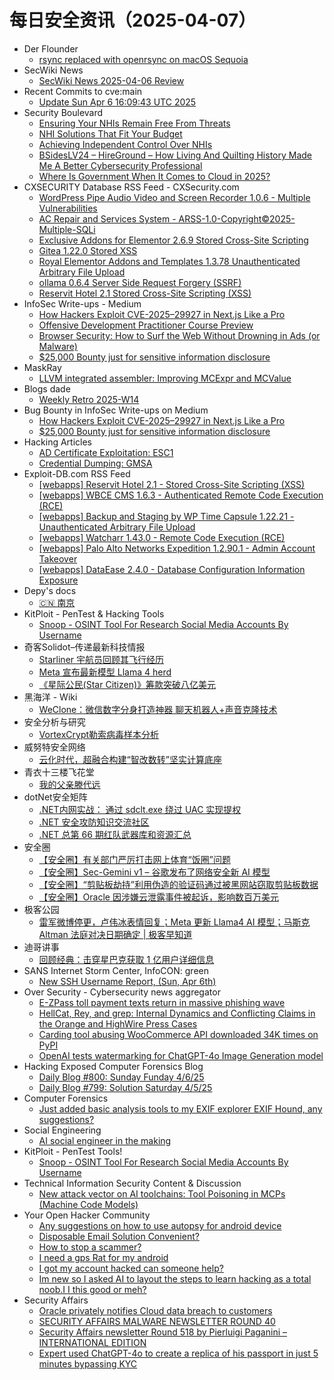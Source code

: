 # 每日安全资讯（2025-04-07）

- Der Flounder
  - [rsync replaced with openrsync on macOS Sequoia](https://derflounder.wordpress.com/2025/04/06/rsync-replaced-with-openrsync-on-macos-sequoia/)
- SecWiki News
  - [SecWiki News 2025-04-06 Review](http://www.sec-wiki.com/?2025-04-06)
- Recent Commits to cve:main
  - [Update Sun Apr  6 16:09:43 UTC 2025](https://github.com/trickest/cve/commit/5e7eb02deeecd13e506f97e860ebb921fd70110e)
- Security Boulevard
  - [Ensuring Your NHIs Remain Free From Threats](https://securityboulevard.com/2025/04/ensuring-your-nhis-remain-free-from-threats/?utm_source=rss&utm_medium=rss&utm_campaign=ensuring-your-nhis-remain-free-from-threats)
  - [NHI Solutions That Fit Your Budget](https://securityboulevard.com/2025/04/nhi-solutions-that-fit-your-budget/?utm_source=rss&utm_medium=rss&utm_campaign=nhi-solutions-that-fit-your-budget)
  - [Achieving Independent Control Over NHIs](https://securityboulevard.com/2025/04/achieving-independent-control-over-nhis/?utm_source=rss&utm_medium=rss&utm_campaign=achieving-independent-control-over-nhis)
  - [BSidesLV24 –  HireGround – How Living And Quilting History Made Me A Better Cybersecurity Professional](https://securityboulevard.com/2025/04/bsideslv24-hireground-how-living-and-quilting-history-made-me-a-better-cybersecurity-professional/?utm_source=rss&utm_medium=rss&utm_campaign=bsideslv24-hireground-how-living-and-quilting-history-made-me-a-better-cybersecurity-professional)
  - [Where Is Government When It Comes to Cloud in 2025?](https://securityboulevard.com/2025/04/where-is-government-when-it-comes-to-cloud-in-2025/?utm_source=rss&utm_medium=rss&utm_campaign=where-is-government-when-it-comes-to-cloud-in-2025)
- CXSECURITY Database RSS Feed - CXSecurity.com
  - [WordPress Pipe Audio Video and Screen Recorder 1.0.6 - Multiple Vulnerabilities](https://cxsecurity.com/issue/WLB-2025040014)
  - [AC Repair and Services System - ARSS-1.0-Copyright©2025-Multiple-SQLi](https://cxsecurity.com/issue/WLB-2025040013)
  - [Exclusive Addons for Elementor 2.6.9 Stored Cross-Site Scripting](https://cxsecurity.com/issue/WLB-2025040012)
  - [Gitea 1.22.0 Stored XSS](https://cxsecurity.com/issue/WLB-2025040011)
  - [Royal Elementor Addons and Templates 1.3.78 Unauthenticated Arbitrary File Upload](https://cxsecurity.com/issue/WLB-2025040010)
  - [ollama 0.6.4 Server Side Request Forgery (SSRF)](https://cxsecurity.com/issue/WLB-2025040009)
  - [Reservit Hotel 2.1 Stored Cross-Site Scripting (XSS)](https://cxsecurity.com/issue/WLB-2025040008)
- InfoSec Write-ups - Medium
  - [How Hackers Exploit CVE-2025–29927 in Next.js Like a Pro](https://infosecwriteups.com/how-hackers-exploit-cve-2025-29927-in-next-js-like-a-pro-9997f48ed7ce?source=rss----7b722bfd1b8d---4)
  - [Offensive Development Practitioner Course Preview](https://infosecwriteups.com/offensive-development-practitioner-course-preview-2890ecea8bc8?source=rss----7b722bfd1b8d---4)
  - [Browser Security: How to Surf the Web Without Drowning in Ads (or Malware)](https://infosecwriteups.com/browser-security-how-to-surf-the-web-without-drowning-in-ads-or-malware-4b7b0cfe5490?source=rss----7b722bfd1b8d---4)
  - [$25,000 Bounty just for sensitive information disclosure](https://infosecwriteups.com/25-000-bounty-just-for-sensitive-information-disclosure-c4f6c5a81795?source=rss----7b722bfd1b8d---4)
- MaskRay
  - [LLVM integrated assembler: Improving MCExpr and MCValue](https://maskray.me/blog/2025-04-06-llvm-integrated-assembler-improving-mcexpr-mcvalue)
- Blogs  dade
  - [Weekly Retro 2025-W14](https://0xda.de/blog/2025/04/weekly-retro-2025-w14/)
- Bug Bounty in InfoSec Write-ups on Medium
  - [How Hackers Exploit CVE-2025–29927 in Next.js Like a Pro](https://infosecwriteups.com/how-hackers-exploit-cve-2025-29927-in-next-js-like-a-pro-9997f48ed7ce?source=rss----7b722bfd1b8d--bug_bounty)
  - [$25,000 Bounty just for sensitive information disclosure](https://infosecwriteups.com/25-000-bounty-just-for-sensitive-information-disclosure-c4f6c5a81795?source=rss----7b722bfd1b8d--bug_bounty)
- Hacking Articles
  - [AD Certificate Exploitation: ESC1](https://www.hackingarticles.in/ad-certificate-exploitation-esc1/)
  - [Credential Dumping: GMSA](https://www.hackingarticles.in/credential-dumping-gmsa/)
- Exploit-DB.com RSS Feed
  - [[webapps] Reservit Hotel 2.1 - Stored Cross-Site Scripting (XSS)](https://www.exploit-db.com/exploits/52133)
  - [[webapps] WBCE CMS 1.6.3 - Authenticated Remote Code Execution (RCE)](https://www.exploit-db.com/exploits/52132)
  - [[webapps] Backup and Staging by WP Time Capsule 1.22.21 - Unauthenticated Arbitrary File Upload](https://www.exploit-db.com/exploits/52131)
  - [[webapps] Watcharr 1.43.0 - Remote Code Execution (RCE)](https://www.exploit-db.com/exploits/52130)
  - [[webapps] Palo Alto Networks Expedition 1.2.90.1 - Admin Account Takeover](https://www.exploit-db.com/exploits/52129)
  - [[webapps] DataEase 2.4.0 - Database Configuration Information Exposure](https://www.exploit-db.com/exploits/52128)
- Depy's docs
  - [🇨🇳 南京](https://wiki.rce.ink/view/?view_id=b1ae75ffe2efea17b70101dbe9d8bf42)
- KitPloit - PenTest &amp; Hacking Tools
  - [Snoop - OSINT Tool For Research Social Media Accounts By Username](http://www.kitploit.com/2025/04/snoop-osint-tool-for-research-social.html)
- 奇客Solidot–传递最新科技情报
  - [Starliner 宇航员回顾其飞行经历](https://www.solidot.org/story?sid=80978)
  - [Meta 宣布最新模型 Llama 4 herd](https://www.solidot.org/story?sid=80977)
  - [《星际公民(Star Citizen)》筹款突破八亿美元](https://www.solidot.org/story?sid=80976)
- 黑海洋 - Wiki
  - [WeClone：微信数字分身打造神器 聊天机器人+声音克隆技术](https://blog.upx8.com/4728)
- 安全分析与研究
  - [VortexCrypt勒索病毒样本分析](https://mp.weixin.qq.com/s?__biz=MzA4ODEyODA3MQ==&mid=2247491401&idx=1&sn=6aa8ba4dcf957175cdab6583956d0eba&subscene=0)
- 威努特安全网络
  - [云化时代，超融合构建“智改数转”坚实计算底座](https://mp.weixin.qq.com/s?__biz=MzAwNTgyODU3NQ==&mid=2651132160&idx=1&sn=915a85a95251926cce9404b33c034ebd&subscene=0)
- 青衣十三楼飞花堂
  - [我的父亲滕代远](https://mp.weixin.qq.com/s?__biz=MzUzMjQyMDE3Ng==&mid=2247488221&idx=1&sn=fe40241d77a3fa7377ab77e295590455&subscene=0)
- dotNet安全矩阵
  - [.NET内网实战： 通过 sdclt.exe 绕过 UAC 实现提权](https://mp.weixin.qq.com/s?__biz=MzUyOTc3NTQ5MA==&mid=2247499360&idx=1&sn=dfb0019c9d20bf45c934b45363286baa&subscene=0)
  - [.NET 安全攻防知识交流社区](https://mp.weixin.qq.com/s?__biz=MzUyOTc3NTQ5MA==&mid=2247499360&idx=2&sn=6435d45f303cc6916d808dea5bd18d3f&subscene=0)
  - [.NET 总第 66 期红队武器库和资源汇总](https://mp.weixin.qq.com/s?__biz=MzUyOTc3NTQ5MA==&mid=2247499360&idx=3&sn=f2aef645310cdce4a98a885cde2f0d4b&subscene=0)
- 安全圈
  - [【安全圈】有关部门严厉打击网上体育“饭圈”问题](https://mp.weixin.qq.com/s?__biz=MzIzMzE4NDU1OQ==&mid=2652068921&idx=1&sn=635f6e93a0e8d61ed7c8fc91ebc76d26&subscene=0)
  - [【安全圈】Sec-Gemini v1 – 谷歌发布了网络安全新 AI 模型](https://mp.weixin.qq.com/s?__biz=MzIzMzE4NDU1OQ==&mid=2652068921&idx=2&sn=f3b4988e03e65396c1bc198f20a1cd41&subscene=0)
  - [【安全圈】“剪贴板劫持”利用伪造的验证码通过被黑网站窃取剪贴板数据](https://mp.weixin.qq.com/s?__biz=MzIzMzE4NDU1OQ==&mid=2652068921&idx=3&sn=77751c1cbf932a03e2f1128e7db92e9e&subscene=0)
  - [【安全圈】Oracle 因涉嫌云泄露事件被起诉，影响数百万美元](https://mp.weixin.qq.com/s?__biz=MzIzMzE4NDU1OQ==&mid=2652068921&idx=4&sn=1b24b2b971257e8cebf29c6ec8d9d8f8&subscene=0)
- 极客公园
  - [雷军微博停更，卢伟冰表情回复；Meta 更新 Llama4 AI 模型；马斯克 Altman 法庭对决日期确定 | 极客早知道](https://mp.weixin.qq.com/s?__biz=MTMwNDMwODQ0MQ==&mid=2653077094&idx=1&sn=d3f9ec0a0e1469a6b516c07131480c8d&subscene=0)
- 迪哥讲事
  - [回顾经典：击穿星巴克获取 1 亿用户详细信息](https://mp.weixin.qq.com/s?__biz=MzIzMTIzNTM0MA==&mid=2247497373&idx=1&sn=94c1ae0cb7781f148ae8ad39952ee016&subscene=0)
- SANS Internet Storm Center, InfoCON: green
  - [New SSH Username Report, (Sun, Apr 6th)](https://isc.sans.edu/diary/rss/31830)
- Over Security - Cybersecurity news aggregator
  - [E-ZPass toll payment texts return in massive phishing wave](https://www.bleepingcomputer.com/news/security/toll-payment-text-scam-returns-in-massive-phishing-wave/)
  - [HellCat, Rey, and grep: Internal Dynamics and Conflicting Claims in the Orange and HighWire Press Cases](https://www.suspectfile.com/hellcat-rey-and-grep-internal-dynamics-and-conflicting-claims-in-the-orange-and-highwire-press-cases/)
  - [Carding tool abusing WooCommerce API downloaded 34K times on PyPI](https://www.bleepingcomputer.com/news/security/carding-tool-abusing-woocommerce-api-downloaded-34k-times-on-pypi/)
  - [OpenAI tests watermarking for ChatGPT-4o Image Generation model](https://www.bleepingcomputer.com/news/artificial-intelligence/openai-tests-watermarking-for-chatgpt-4o-image-generation-model/)
- Hacking Exposed Computer Forensics Blog
  - [Daily Blog #800: Sunday Funday 4/6/25](https://www.hecfblog.com/2025/04/daily-blog-800-sunday-funday-4625.html)
  - [Daily Blog #799: Solution Saturday 4/5/25](https://www.hecfblog.com/2025/04/daily-blog-799-solution-saturday-4525.html)
- Computer Forensics
  - [Just added basic analysis tools to my EXIF explorer EXIF Hound, any suggestions?](https://www.reddit.com/r/computerforensics/comments/1jsj8y3/just_added_basic_analysis_tools_to_my_exif/)
- Social Engineering
  - [AI social engineer in the making](https://www.reddit.com/r/SocialEngineering/comments/1jsxrzz/ai_social_engineer_in_the_making/)
- KitPloit - PenTest Tools!
  - [Snoop - OSINT Tool For Research Social Media Accounts By Username](http://www.kitploit.com/2025/04/snoop-osint-tool-for-research-social.html)
- Technical Information Security Content & Discussion
  - [New attack vector on AI toolchains: Tool Poisoning in MCPs (Machine Code Models)](https://www.reddit.com/r/netsec/comments/1jt7c80/new_attack_vector_on_ai_toolchains_tool_poisoning/)
- Your Open Hacker Community
  - [Any suggestions on how to use autopsy for android device](https://www.reddit.com/r/HowToHack/comments/1jswdpm/any_suggestions_on_how_to_use_autopsy_for_android/)
  - [Disposable Email Solution Convenient?](https://www.reddit.com/r/HowToHack/comments/1jsqn1o/disposable_email_solution_convenient/)
  - [How to stop a scammer?](https://www.reddit.com/r/HowToHack/comments/1jsuuxr/how_to_stop_a_scammer/)
  - [I need a gps Rat for my android](https://www.reddit.com/r/HowToHack/comments/1jt4zm8/i_need_a_gps_rat_for_my_android/)
  - [I got my account hacked can someone help?](https://www.reddit.com/r/HowToHack/comments/1jt43no/i_got_my_account_hacked_can_someone_help/)
  - [Im new so I asked AI to layout the steps to learn hacking as a total noob.I I this good or meh?](https://www.reddit.com/r/HowToHack/comments/1jsvan7/im_new_so_i_asked_ai_to_layout_the_steps_to_learn/)
- Security Affairs
  - [Oracle privately notifies Cloud data breach to customers](https://securityaffairs.com/176278/data-breach/oracle-privately-notifies-cloud-data-breach-to-customers.html)
  - [SECURITY AFFAIRS MALWARE NEWSLETTER ROUND 40](https://securityaffairs.com/176244/malware/security-affairs-malware-newsletter-round-40.html)
  - [Security Affairs newsletter Round 518 by Pierluigi Paganini – INTERNATIONAL EDITION](https://securityaffairs.com/176235/security/security-affairs-newsletter-round-518-by-pierluigi-paganini-international-edition.html)
  - [Expert used ChatGPT-4o to create a replica of his passport in just 5 minutes bypassing KYC](https://securityaffairs.com/176224/security/chatgpt-4o-to-create-a-replica-of-his-passport-in-just-five-minutes.html)
